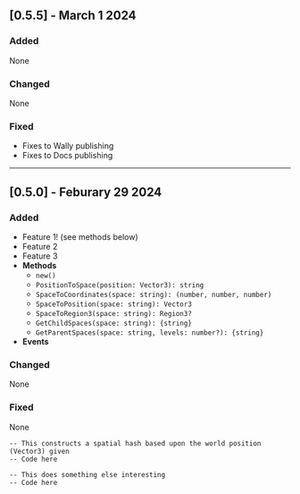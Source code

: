 ## [0.5.5] - March 1 2024
### Added
None

### Changed
None

### Fixed
- Fixes to Wally publishing
- Fixes to Docs publishing

----------


## [0.5.0] - Feburary 29 2024
### Added
- Feature 1! (see methods below)
- Feature 2
- Feature 3
- **Methods**
    - ``new()``
    - ``PositionToSpace(position: Vector3): string``
    - ``SpaceToCoordinates(space: string): (number, number, number)``
    - ``SpaceToPosition(space: string): Vector3``
    - ``SpaceToRegion3(space: string): Region3?``
    - ``GetChildSpaces(space: string): {string}``
    - ``GetParentSpaces(space: string, levels: number?): {string}``
- **Events**


### Changed
None

### Fixed
None


```
-- This constructs a spatial hash based upon the world position (Vector3) given
-- Code here
```

```
-- This does something else interesting
-- Code here
```